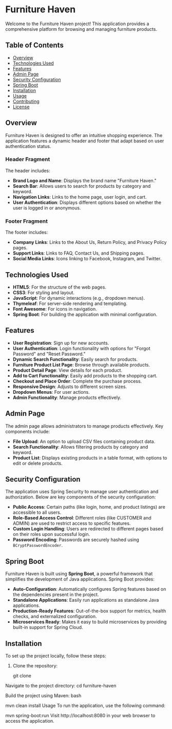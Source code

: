 # Furniture Haven

Welcome to the Furniture Haven project! This application provides a comprehensive platform for browsing and managing furniture products.

## Table of Contents

- [Overview](#overview)
- [Technologies Used](#technologies-used)
- [Features](#features)
- [Admin Page](#admin-page)
- [Security Configuration](#security-configuration)
- [Spring Boot](#spring-boot)
- [Installation](#installation)
- [Usage](#usage)
- [Contributing](#contributing)
- [License](#license)

## Overview

Furniture Haven is designed to offer an intuitive shopping experience. The application features a dynamic header and footer that adapt based on user authentication status.

### Header Fragment

The header includes:
- **Brand Logo and Name**: Displays the brand name "Furniture Haven."
- **Search Bar**: Allows users to search for products by category and keyword.
- **Navigation Links**: Links to the home page, user login, and cart.
- **User Authentication**: Displays different options based on whether the user is logged in or anonymous.

### Footer Fragment

The footer includes:
- **Company Links**: Links to the About Us, Return Policy, and Privacy Policy pages.
- **Support Links**: Links to FAQ, Contact Us, and Shipping pages.
- **Social Media Links**: Icons linking to Facebook, Instagram, and Twitter.

## Technologies Used

- **HTML5**: For the structure of the web pages.
- **CSS3**: For styling and layout.
- **JavaScript**: For dynamic interactions (e.g., dropdown menus).
- **Thymeleaf**: For server-side rendering and templating.
- **Font Awesome**: For icons in navigation.
- **Spring Boot**: For building the application with minimal configuration.

## Features

- **User Registration**: Sign up for new accounts.
- **User Authentication**: Login functionality with options for "Forgot Password" and "Reset Password."
- **Dynamic Search Functionality**: Easily search for products.
- **Furniture Product List Page**: Browse through available products.
- **Product Detail Page**: View details for each product.
- **Add to Cart Functionality**: Easily add products to the shopping cart.
- **Checkout and Place Order**: Complete the purchase process.
- **Responsive Design**: Adjusts to different screen sizes.
- **Dropdown Menus**: For user actions.
- **Admin Functionality**: Manage products effectively.

## Admin Page

The admin page allows administrators to manage products effectively. Key components include:

- **File Upload**: An option to upload CSV files containing product data.
- **Search Functionality**: Allows filtering products by category and keyword.
- **Product List**: Displays existing products in a table format, with options to edit or delete products.

## Security Configuration

The application uses Spring Security to manage user authentication and authorization. Below are key components of the security configuration:

- **Public Access**: Certain paths (like login, home, and product listings) are accessible to all users.
- **Role-Based Access Control**: Different roles (like CUSTOMER and ADMIN) are used to restrict access to specific features.
- **Custom Login Handling**: Users are redirected to different pages based on their roles upon successful login.
- **Password Encoding**: Passwords are securely hashed using `BCryptPasswordEncoder`.

## Spring Boot

Furniture Haven is built using **Spring Boot**, a powerful framework that simplifies the development of Java applications. Spring Boot provides:

- **Auto-Configuration**: Automatically configures Spring features based on the dependencies present in the project.
- **Standalone Applications**: Easily run applications as standalone Java applications.
- **Production-Ready Features**: Out-of-the-box support for metrics, health checks, and externalized configuration.
- **Microservices Ready**: Makes it easy to build microservices by providing built-in support for Spring Cloud.


## Installation

To set up the project locally, follow these steps:

1. Clone the repository:
   
   git clone <repository-url>
   
Navigate to the project directory:
cd furniture-haven

Build the project using Maven:
bash

mvn clean install
Usage
To run the application, use the following command:

mvn spring-boot:run
Visit http://localhost:8080 in your web browser to access the application.


